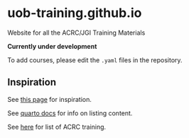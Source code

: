 # uob-training.github.io

Website for all the ACRC/JGI Training Materials

**Currently under development** 

To add courses, please edit the `.yaml` files 
in the repository. 

## Inspiration

See [this page](https://realworlddatascience.net/ideas/#category=) for inspiration.

See [quarto docs](https://quarto.org/docs/websites/website-listings.html#yaml-listing-content)
for info on listing content.

See [here](https://www.bristol.ac.uk/acrc/acrc-training/) for list of
ACRC training.